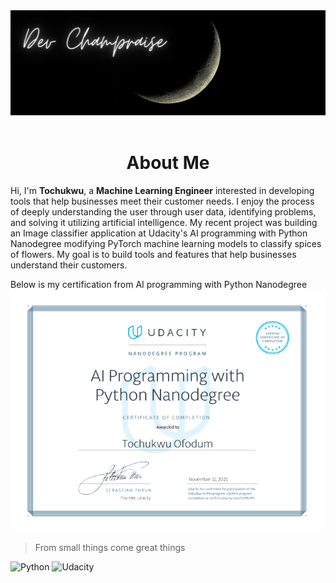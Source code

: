 <img src="assets/Champraise.png" alt="Champraise">
<br>
<br>
<h1 align='center'>About Me</h1>
Hi, I'm <b>Tochukwu</b>, a <b>Machine Learning Engineer</b> interested in developing tools that help businesses meet their customer needs. I enjoy the process of deeply understanding the user through user data, identifying problems, and solving it utilizing artificial intelligence. My recent project was building an Image classifier application at Udacity's AI programming with Python Nanodegree modifying PyTorch machine learning models to classify spices of flowers. My goal is to build tools and features that help businesses understand their customers.

Below is my certification from AI programming with Python Nanodegree
<img src="assets/cert 2.png" alt="Certification">

>From small things come great things

![Python](https://img.shields.io/badge/python-3670A0?style=for-the-badge&logo=python&logoColor=ffdd54)  ![Udacity](https://img.shields.io/badge/Udacity-grey?style=for-the-badge&logo=udacity&logoColor=15B8E6)
